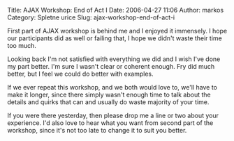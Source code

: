 Title: AJAX Workshop: End of Act I
Date: 2006-04-27 11:06
Author: markos
Category: Spletne urice
Slug: ajax-workshop-end-of-act-i

First part of AJAX workshop is behind me and I enjoyed it immensely. I
hope our participants did as well or failing that, I hope we didn't
waste their time too much.

Looking back I'm not satisfied with everything we did and I wish I've
done my part better. I'm sure I wasn't clear or coherent enough. Fry did
much better, but I feel we could do better with examples.

If we ever repeat this workshop, and we both would love to, we'll have
to make it longer, since there simply wasn't enough time to talk about
the details and quirks that can and usually do waste majority of your
time.

If you were there yesterday, then please drop me a line or two about
your experience. I'd also love to hear what you want from second part of
the workshop, since it's not too late to change it to suit you better.

